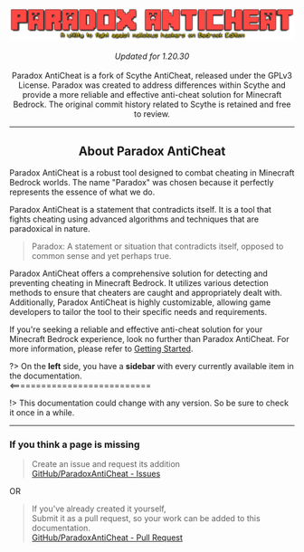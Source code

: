 <div align="center">
  <img src="Media/Paradox_Title.png" alt="Paradox AntiCheat Logo">
  <br><br>
  <em>Updated for 1.20.30</em>
  <br><br>
  Paradox AntiCheat is a fork of Scythe AntiCheat, released under the GPLv3 License. Paradox was created to address differences within Scythe and provide a more reliable and effective anti-cheat solution for Minecraft Bedrock. The original commit history related to Scythe is retained and free to review.
</div>
<hr>
<div>
  <center><h2>About Paradox AntiCheat</h2></center>
  <p>Paradox AntiCheat is a robust tool designed to combat cheating in Minecraft Bedrock worlds. The name "Paradox" was chosen because it perfectly represents the essence of what we do.</p>
  <p>Paradox AntiCheat is a statement that contradicts itself. It is a tool that fights cheating using advanced algorithms and techniques that are paradoxical in nature.</p>
  <blockquote>
    <p>Paradox: A statement or situation that contradicts itself, opposed to common sense and yet perhaps true.</p>
  </blockquote>
  <p>Paradox AntiCheat offers a comprehensive solution for detecting and preventing cheating in Minecraft Bedrock. It utilizes various detection methods to ensure that cheaters are caught and appropriately dealt with. Additionally, Paradox AntiCheat is highly customizable, allowing game developers to tailor the tool to their specific needs and requirements.</p>
  <p>If you're seeking a reliable and effective anti-cheat solution for your Minecraft Bedrock experience, look no further than Paradox AntiCheat. For more information, please refer to <a href="#/gettingstarted.md">Getting Started</a>.</p>
</div>

?> On the **left** side, you have a **sidebar** with every currently available item in the documentation. <br><===========================

!> This documentation could change with any version. So be sure to check it once in a while.

---

<h3>If you think a page is missing</h3>

> Create an issue and request its addition  
> [GitHub/ParadoxAntiCheat - Issues](https://github.com/Pete9xi/Paradox_AntiCheat/)

OR

> If you've already created it yourself,  
> Submit it as a pull request, so your work can be added to this documentation.  
> [GitHub/ParadoxAntiCheat - Pull Request](https://github.com/Pete9xi/Paradox_AntiCheat/)
